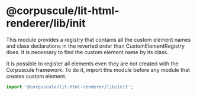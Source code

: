 # @corpuscule/lit-html-renderer/lib/init

This module provides a registry that contains all the custom element names
and class declarations in the reverted order than CustomElementRegistry does.
It is necessary to find the custom element name by its class.

It is possible to register all elements even they are not created with the
Corpuscule framework. To do it, import this module before any module that
creates custom element.

```typescript
import '@corpuscule/lit-html-renderer/lib/init';
```

